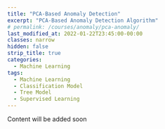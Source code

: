 ```yaml
---
title: "PCA-Based Anomaly Detection"
excerpt: "PCA-Based Anomaly Detection Algorithm"
# permalink: /courses/anomaly/pca-anomaly/
last_modified_at: 2022-01-22T23:45:00-00:00
classes: narrow
hidden: false
strip_title: true
categories:
  - Machine Learning
tags: 
  - Machine Learning
  - Classification Model
  - Tree Model
  - Supervised Learning
---
```

Content will be added soon